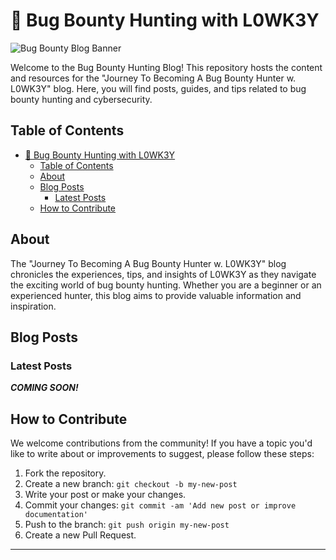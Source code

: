 # 🐛 Bug Bounty Hunting with L0WK3Y

![Bug Bounty Blog Banner](https://camo.githubusercontent.com/cd20a203173553a0da7aa3965a5799906844025e50e737e8f8024190385ef966/68747470733a2f2f692e696d6775722e636f6d2f4a4f4e6f6875512e6769663f7261773d74727565)

Welcome to the Bug Bounty Hunting Blog! This repository hosts the content and resources for the "Journey To Becoming A Bug Bounty Hunter w. L0WK3Y" blog. Here, you will find posts, guides, and tips related to bug bounty hunting and cybersecurity.

## Table of Contents

- [🐛 Bug Bounty Hunting with L0WK3Y](#-bug-bounty-hunting-with-l0wk3y)
  - [Table of Contents](#table-of-contents)
  - [About](#about)
  - [Blog Posts](#blog-posts)
    - [Latest Posts](#latest-posts)
  - [How to Contribute](#how-to-contribute)

## About

The "Journey To Becoming A Bug Bounty Hunter w. L0WK3Y" blog chronicles the experiences, tips, and insights of L0WK3Y as they navigate the exciting world of bug bounty hunting. Whether you are a beginner or an experienced hunter, this blog aims to provide valuable information and inspiration.

## Blog Posts

### Latest Posts
***COMING SOON!***

<!-- 1. **[Introduction to Bug Bounty Hunting](posts/introduction-to-bug-bounty-hunting.md)** - An overview of what bug bounty hunting is and how to get started.
2. **[Setting Up Your Environment](posts/setting-up-your-environment.md)** - A guide to setting up the necessary tools and environment for bug bounty hunting.
3. **[Top 10 Tools for Bug Bounty Hunters](posts/top-10-tools-for-bug-bounty-hunters.md)** - A list of essential tools for any bug bounty hunter.
4. **[Common Vulnerabilities and How to Find Them](posts/common-vulnerabilities.md)** - A deep dive into common vulnerabilities and techniques to discover them.
5. **[How to Write a Good Bug Report](posts/how-to-write-a-good-bug-report.md)** - Tips for writing effective and clear bug reports. -->

<!-- For a complete list of posts, visit the [Posts Directory](posts/). -->

## How to Contribute

We welcome contributions from the community! If you have a topic you'd like to write about or improvements to suggest, please follow these steps:

1. Fork the repository.
2. Create a new branch: `git checkout -b my-new-post`
3. Write your post or make your changes.
4. Commit your changes: `git commit -am 'Add new post or improve documentation'`
5. Push to the branch: `git push origin my-new-post`
6. Create a new Pull Request.


---